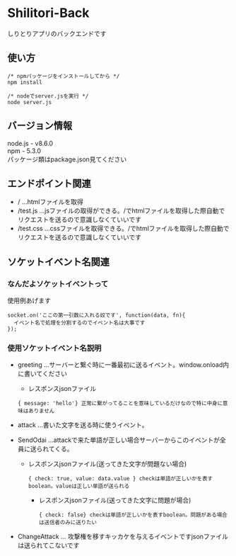 # Shilitori-Back
しりとりアプリのバックエンドです

## 使い方

```
/* npmパッケージをインストールしてから */
npm install

/* nodeでserver.jsを実行 */
node server.js
```

## バージョン情報
node.js - v8.6.0<br>
npm     - 5.3.0<br>
パッケージ類はpackage.json見てください

## エンドポイント関連
- / ...htmlファイルを取得
- /test.js ...jsファイルの取得ができる。/でhtmlファイルを取得した際自動でリクエストを送るので意識しなくていいです
- /test.css ...cssファイルを取得できる。/でhtmlファイルを取得した際自動でリクエストを送るので意識しなくていいです

## ソケットイベント名関連
### なんだよソケットイベントって
使用例あげます

```
socket.on('ここの第一引数に入れる奴です', function(data, fn){
  イベント名で処理を分割するのでイベント名は大事です
});
```

### 使用ソケットイベント名説明
- greeting ...サーバーと繋ぐ時に一番最初に送るイベント。window.onload内に書いてください
  - レスポンスjsonファイル

  ```
  { message: 'hello'} 正常に繋がってることを意味しているだけなので特に中身に意味はありません
  ```

- attack ...書いた文字を送る時に使うイベント。

- SendOdai ...attackで来た単語が正しい場合サーバーからこのイベントが全員に送られてくる。
  - レスポンスjsonファイル(送ってきた文字が問題ない場合)

    ```
    { check: true, value: data.value } checkは単語が正しいかを表すboolean。valueは正しい単語が送られる
    ```

    - レスポンスjsonファイル(送ってきた文字に問題が場合)

      ```
      { check: false} checkは単語が正しいかを表すboolean。問題がある場合は送信者のみに送りたい
      ```

- ChangeAttack ... 攻撃権を移すキッカケを与えるイベントですjsonファイルは送られてこないです
